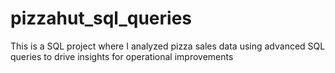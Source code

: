 # pizzahut_sql_queries
This is a SQL project where I analyzed pizza sales data using advanced SQL queries to drive insights for operational improvements
